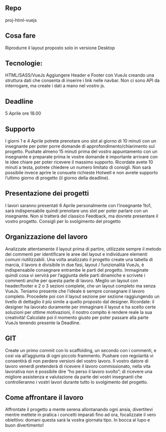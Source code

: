## Repo
proj-html-vuejs

## Cosa fare
Riprodurre il layout proposto solo in versione Desktop

## Tecnologie:
HTML/SASS/VueJs
Aggiungere Header e Footer con VueJs creando una struttura dati che consenta di inserire i link nelle navbar. Non ci sono API da interrogare, ma create i dati a mano nel vostro js.

## Deadline
5 Aprile ore 18.00

## Supporto
I giorni 1 e 4 Aprile potrete prenotare uno slot al giorno di 10 minuti con un insegnante per poter porre domande di approfondimento/chiarimento sul progetto. Pushate almeno 15 minuti prima del vostro appuntamento con un insegnante e preparate prima le vostre domande è importante arrivare con le idee chiare per poter ricevere il massimo supporto. Ricordate avete 10 minuti a testa, potrete chiedere un numero limitato di consigli.
Non sarà possibile invece aprire le consuete richieste Hotwell
e non avrete supporto l’ultimo giorno di progetto (il giorno della deadline).

## Presentazione dei progetti
I lavori saranno presentati 6 Aprile personalmente con l’insegnante 1to1, sarà indispensabile quindi prenotare uno slot per poter parlare con un insegnante.
Non si tratterà del classico Feedback, ma dovrete presentare il vostro progetto.
Consigli per lo svolgimento del progetto

## Organizzazione del lavoro
Analizzate attentamente il layout prima di partire, utilizzate sempre il metodo dei commenti per identificare le aree del layout e individuare elementi comuni riutilizzabili.
Una volta analizzato il progetto create una tabella di marcia, il lavoro è divisibile in due fasi, layout / funzionalità VueJs, è indispensabile consegnare entrambe le parti del progetto.
Immaginate quindi cosa vi servirà per l’aggiunta delle parti dinamiche e scrivete i commenti anche per questa parte di lavoro.
Meglio un layout con header/footer e 2 o 3 sezioni complete, che un layout completo ma senza VueJs. Teniamo presente che l’ideale è sempre consegnare il lavoro completo.
Procedete poi con il layout sezione per sezione raggiungendo un livello di dettaglio il più simile a quello proposto dal designer. Ricordate: il designer ha lavorato duramente per immaginare il layout e ha scelto certe soluzioni per ottime motivazioni, il nostro compito è rendere reale la sua creatività!
Calcolate poi il momento giusto per poter passare alla parte VueJs tenendo presente la Deadline.

## GIT
Create un primo commit con lo scaffolding, un secondo con i commenti, e così via all’aggiunta di ogni piccolo frammento.
Pushare con regolarità vi consentirà di non perdere versioni del vostro lavoro. Il vostro datore di lavoro venerdì pretenderà di ricevere il lavoro commissionato, nella vita lavorativa non è possibile dire “ho perso il lavoro svolto”;
di ricevere una migliore assistenza e valutazione da parte dei vostri insegnanti che controlleranno i vostri lavori durante tutto lo svolgimento del progetto.

## Come affrontare il lavoro
Affrontate il progetto a mente serena allontanando ogni ansia, divertitevi mentre mettete in pratica i concetti imparati fino ad ora, focalizzate il vero obiettivo: domani questa sarà la vostra giornata tipo. In bocca al lupo e buon divertimento!

